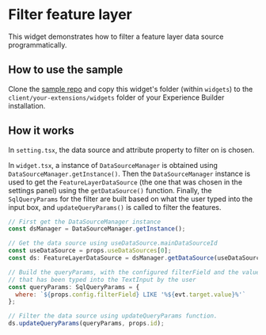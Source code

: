 # Filter feature layer

This widget demonstrates how to filter a feature layer data source programmatically.

## How to use the sample

Clone the [sample repo](https://github.com/esri/arcgis-experience-builder-sdk-resources) and copy this widget's folder (within `widgets`) to the `client/your-extensions/widgets` folder of your Experience Builder installation.

## How it works

In `setting.tsx`, the data source and attribute property to filter on is chosen.

In `widget.tsx`, a instance of `DataSourceManager` is obtained using `DataSourceManager.getInstance()`. Then the `DataSourceManager` instance is used to get the `FeatureLayerDataSource` (the one that was chosen in the settings panel) using the `getDataSource()` function. Finally, the `SqlQueryParams` for the filter are built based on what the user typed into the input box, and `updateQueryParams()` is called to filter the features.

```js
// First get the DataSourceManager instance
const dsManager = DataSourceManager.getInstance();

// Get the data source using useDataSource.mainDataSourceId
const useDataSource = props.useDataSources[0];
const ds: FeatureLayerDataSource = dsManager.getDataSource(useDataSource.dataSourceId) as FeatureLayerDataSource;

// Build the queryParams, with the configured filterField and the value
// that has been typed into the TextInput by the user
const queryParams: SqlQueryParams = {
  where: `${props.config.filterField} LIKE '%${evt.target.value}%'`
};

// Filter the data source using updateQueryParams function.
ds.updateQueryParams(queryParams, props.id);
```

